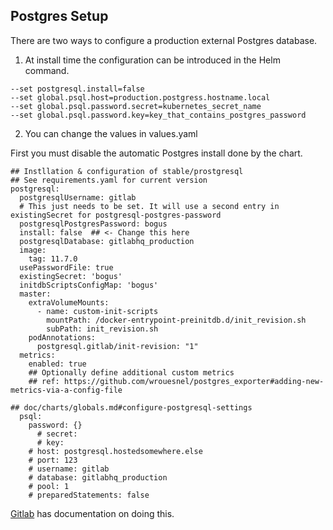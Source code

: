 ## Postgres Setup

There are two ways to configure a production external Postgres database.

1. At install time the configuration can be introduced in the Helm command.

```
--set postgresql.install=false
--set global.psql.host=production.postgress.hostname.local
--set global.psql.password.secret=kubernetes_secret_name
--set global.psql.password.key=key_that_contains_postgres_password
```

2. You can change the values in values.yaml

First you must disable the automatic Postgres install done by the chart.

```
## Instllation & configuration of stable/prostgresql
## See requirements.yaml for current version
postgresql:
  postgresqlUsername: gitlab
  # This just needs to be set. It will use a second entry in existingSecret for postgresql-postgres-password
  postgresqlPostgresPassword: bogus
  install: false  ## <- Change this here
  postgresqlDatabase: gitlabhq_production
  image:
    tag: 11.7.0
  usePasswordFile: true
  existingSecret: 'bogus'
  initdbScriptsConfigMap: 'bogus'
  master:
    extraVolumeMounts:
      - name: custom-init-scripts
        mountPath: /docker-entrypoint-preinitdb.d/init_revision.sh
        subPath: init_revision.sh
    podAnnotations:
      postgresql.gitlab/init-revision: "1"
  metrics:
    enabled: true
    ## Optionally define additional custom metrics
    ## ref: https://github.com/wrouesnel/postgres_exporter#adding-new-metrics-via-a-config-file
```

```
## doc/charts/globals.md#configure-postgresql-settings
  psql:
    password: {}
      # secret:
      # key:
    # host: postgresql.hostedsomewhere.else
    # port: 123
    # username: gitlab
    # database: gitlabhq_production
    # pool: 1
    # preparedStatements: false
```

[Gitlab](https://docs.gitlab.com/charts/advanced/external-db/) has documentation on doing this. 